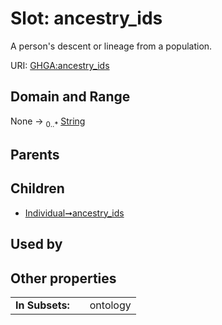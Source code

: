 
# Slot: ancestry_ids


A person's descent or lineage from a population.

URI: [GHGA:ancestry_ids](https://w3id.org/GHGA/ancestry_ids)


## Domain and Range

None &#8594;  <sub>0..\*</sub> [String](types/String.md)

## Parents


## Children

 *  [Individual➞ancestry_ids](Individual_ancestry_ids.md)

## Used by


## Other properties

|  |  |  |
| --- | --- | --- |
| **In Subsets:** | | ontology |

